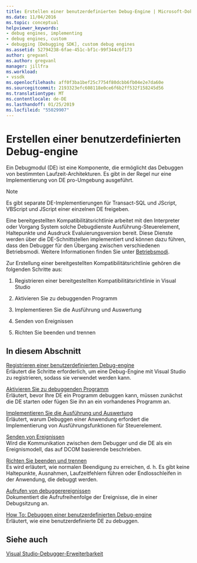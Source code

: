 ```yaml
---
title: Erstellen einer benutzerdefinierten Debug-Engine | Microsoft-Dokumentation
ms.date: 11/04/2016
ms.topic: conceptual
helpviewer_keywords:
- debug engines, implementing
- debug engines, custom
- debugging [Debugging SDK], custom debug engines
ms.assetid: 52794238-6fae-451c-bf1c-99f344c6f173
author: gregvanl
ms.author: gregvanl
manager: jillfra
ms.workload:
- vssdk
ms.openlocfilehash: aff0f3ba1bef25c7754f80dcbb6fb04e2e7da60e
ms.sourcegitcommit: 2193323efc608118e0ce6f6b2ff532f158245d56
ms.translationtype: MT
ms.contentlocale: de-DE
ms.lasthandoff: 01/25/2019
ms.locfileid: "55029907"
---
```

# <a name="create-a-custom-debug-engine"></a>Erstellen einer benutzerdefinierten Debug-engine
Ein Debugmodul (DE) ist eine Komponente, die ermöglicht das Debuggen von bestimmten Laufzeit-Architekturen. Es gibt in der Regel nur eine Implementierung von DE pro-Umgebung ausgeführt.  
  
> [!NOTE]
>  Es gibt separate DE-Implementierungen für Transact-SQL und JScript, VBScript und JScript einer einzelnen DE freigeben.  
  
 Eine bereitgestellten Kompatibilitätsrichtlinie arbeitet mit den Interpreter oder Vorgang System solche Debugdienste Ausführung-Steuerelement, Haltepunkte und Ausdruck Evaluierungsversion bereit. Diese Dienste werden über die DE-Schnittstellen implementiert und können dazu führen, dass den Debugger für den Übergang zwischen verschiedenen Betriebsmodi. Weitere Informationen finden Sie unter [Betriebsmodi](../../extensibility/debugger/operational-modes.md).  
  
 Zur Erstellung einer bereitgestellten Kompatibilitätsrichtlinie gehören die folgenden Schritte aus:  
  
1.  Registrieren einer bereitgestellten Kompatibilitätsrichtlinie in Visual Studio  
  
2.  Aktivieren Sie zu debuggenden Programm  
  
3.  Implementieren Sie die Ausführung und Auswertung  
  
4.  Senden von Ereignissen  
  
5.  Richten Sie beenden und trennen  
  
## <a name="in-this-section"></a>In diesem Abschnitt  
 [Registrieren einer benutzerdefinierten Debug-engine](../../extensibility/debugger/registering-a-custom-debug-engine.md)  
 Erläutert die Schritte erforderlich, um eine Debug-Engine mit Visual Studio zu registrieren, sodass sie verwendet werden kann.  
  
 [Aktivieren Sie zu debuggenden Programm](../../extensibility/debugger/enabling-a-program-to-be-debugged.md)  
 Erläutert, bevor Ihre DE ein Programm debuggen kann, müssen zunächst die DE starten oder fügen Sie ihn an ein vorhandenes Programm an.  
  
 [Implementieren Sie die Ausführung und Auswertung](../../extensibility/debugger/execution-control-and-state-evaluation.md)  
 Erläutert, warum Debuggen einer Anwendung erfordert die Implementierung von Ausführungsfunktionen für Steuerelement.  
  
 [Senden von Ereignissen](../../extensibility/debugger/sending-events.md)  
 Wird die Kommunikation zwischen dem Debugger und die DE als ein Ereignismodell, das auf DCOM basierende beschrieben.  
  
 [Richten Sie beenden und trennen](../../extensibility/debugger/termination-and-detaching.md)  
 Es wird erläutert, wie normalen Beendigung zu erreichen, d. h. Es gibt keine Haltepunkte, Ausnahmen, Laufzeitfehlern führen oder Endlosschleifen in der Anwendung, die debuggt werden.  
  
 [Aufrufen von debuggerereignissen](../../extensibility/debugger/calling-debugger-events.md)  
 Dokumentiert die Aufrufreihenfolge der Ereignisse, die in einer Debugsitzung an.  
  
 [How To: Debuggen einer benutzerdefinierten Debug-engine](../../extensibility/debugger/how-to-debug-a-custom-debug-engine.md)  
 Erläutert, wie eine benutzerdefinierte DE zu debuggen.  
  
## <a name="see-also"></a>Siehe auch  
 [Visual Studio-Debugger-Erweiterbarkeit](../../extensibility/debugger/visual-studio-debugger-extensibility.md)